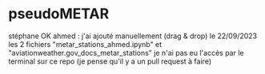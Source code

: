 # pseudoMETAR
stéphane OK
ahmed : j'ai ajouté manuellement (drag & drop) le 22/09/2023 les 2 fichiers "metar_stations_ahmed.ipynb" et "aviationweather.gov_docs_metar_stations"
je n'ai pas eu l'accès par le terminal sur ce repo (je pense qu'il y a un pull request à faire)
